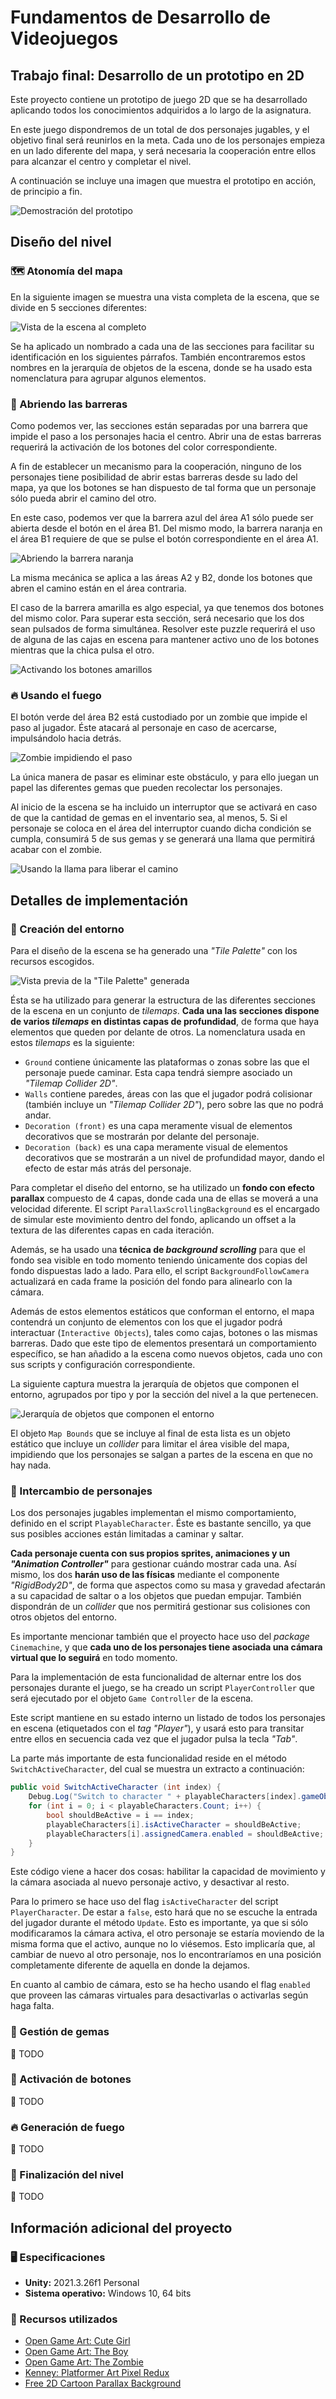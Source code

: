 # Fundamentos de Desarrollo de Videojuegos

## Trabajo final: Desarrollo de un prototipo en 2D

Este proyecto contiene un prototipo de juego 2D que se ha desarrollado aplicando todos los conocimientos adquiridos a lo largo de la asignatura.

En este juego dispondremos de un total de dos personajes jugables, y el objetivo final será reunirlos en la meta. Cada uno de los personajes empieza en un lado diferente del mapa, y será necesaria la cooperación entre ellos para alcanzar el centro y completar el nivel.

A continuación se incluye una imagen que muestra el prototipo en acción, de principio a fin.

![Demostración del prototipo](./Screenshots/2d-prototype-demo.gif)

## Diseño del nivel

### 🗺 Atonomía del mapa

En la siguiente imagen se muestra una vista completa de la escena, que se divide en 5 secciones diferentes:

![Vista de la escena al completo](./Screenshots/level-section-overview.png)

Se ha aplicado un nombrado a cada una de las secciones para facilitar su identificación en los siguientes párrafos. También encontraremos estos nombres en la jerarquía de objetos de la escena, donde se ha usado esta nomenclatura para agrupar algunos elementos.

### 🚧 Abriendo las barreras

Como podemos ver, las secciones están separadas por una barrera que impide el paso a los personajes hacia el centro. Abrir una de estas barreras requerirá la activación de los botones del color correspondiente.

A fin de establecer un mecanismo para la cooperación, ninguno de los personajes tiene posibilidad de abrir estas barreras desde su lado del mapa, ya que los botones se han dispuesto de tal forma que un personaje sólo pueda abrir el camino del otro.

En este caso, podemos ver que la barrera azul del área A1 sólo puede ser abierta desde el botón en el área B1. Del mismo modo, la barrera naranja en el área B1 requiere de que se pulse el botón correspondiente en el área A1.

![Abriendo la barrera naranja](./Screenshots/opening-red-barrier.gif)

La misma mecánica se aplica a las áreas A2 y B2, donde los botones que abren el camino están en el área contraria.

El caso de la barrera amarilla es algo especial, ya que tenemos dos botones del mismo color. Para superar esta sección, será necesario que los dos sean pulsados de forma simultánea. Resolver este puzzle requerirá el uso de alguna de las cajas en escena para mantener activo uno de los botones mientras que la chica pulsa el otro.

![Activando los botones amarillos](./Screenshots/opening-yellow-barrier.gif)

### 🔥 Usando el fuego

El botón verde del área B2 está custodiado por un zombie que impide el paso al jugador. Éste atacará al personaje en caso de acercarse, impulsándolo hacia detrás.

![Zombie impidiendo el paso](./Screenshots/zombie-attack-preview.gif)

La única manera de pasar es eliminar este obstáculo, y para ello juegan un papel las diferentes gemas que pueden recolectar los personajes.

Al inicio de la escena se ha incluido un interruptor que se activará en caso de que la cantidad de gemas en el inventario sea, al menos, 5. Si el personaje se coloca en el área del interruptor cuando dicha condición se cumpla, consumirá 5 de sus gemas y se generará una llama que permitirá acabar con el zombie.

![Usando la llama para liberar el camino](./Screenshots/flame-usage-preview.gif)

## Detalles de implementación

### 🌄 Creación del entorno

Para el diseño de la escena se ha generado una _"Tile Palette"_ con los recursos escogidos.

![Vista previa de la _"Tile Palette"_ generada](./Screenshots/tile-palette.PNG)

Ésta se ha utilizado para generar la estructura de las diferentes secciones de la escena en un conjunto de _tilemaps_. **Cada una las secciones dispone de varios _tilemaps_ en distintas capas de profundidad**, de forma que haya elementos que queden por delante de otros. La nomenclatura usada en estos _tilemaps_ es la siguiente:

- `Ground` contiene únicamente las plataformas o zonas sobre las que el personaje puede caminar. Esta capa tendrá siempre asociado un _"Tilemap Collider 2D"_.
- `Walls` contiene paredes, áreas con las que el jugador podrá colisionar (también incluye un _"Tilemap Collider 2D"_), pero sobre las que no podrá andar.
- `Decoration (front)` es una capa meramente visual de elementos decorativos que se mostrarán por delante del personaje.
- `Decoration (back)` es una capa meramente visual de elementos decorativos que se mostrarán a un nivel de profundidad mayor, dando el efecto de estar más atrás del personaje.

Para completar el diseño del entorno, se ha utilizado un **fondo con efecto parallax** compuesto de 4 capas, donde cada una de ellas se moverá a una velocidad diferente. El script `ParallaxScrollingBackground` es el encargado de simular este movimiento dentro del fondo, aplicando un offset a la textura de las diferentes capas en cada iteración.

Además, se ha usado una **técnica de _background scrolling_** para que el fondo sea visible en todo momento teniendo únicamente dos copias del fondo dispuestas lado a lado. Para ello, el script `BackgroundFollowCamera` actualizará en cada frame la posición del fondo para alinearlo con la cámara.

Además de estos elementos estáticos que conforman el entorno, el mapa contendrá un conjunto de elementos con los que el jugador podrá interactuar (`Interactive Objects`), tales como cajas, botones o las mismas barreras. Dado que este tipo de elementos presentará un comportamiento específico, se han añadido a la escena como nuevos objetos, cada uno con sus scripts y configuración correspondiente.

La siguiente captura muestra la jerarquía de objetos que componen el entorno, agrupados por tipo y por la sección del nivel a la que pertenecen.

![Jerarquía de objetos que componen el entorno](./Screenshots/environment-object-hierarchy.PNG)

El objeto `Map Bounds` que se incluye al final de esta lista es un objeto estático que incluye un _collider_ para limitar el área visible del mapa, impidiendo que los personajes se salgan a partes de la escena en que no hay nada.

### 🔄 Intercambio de personajes

Los dos personajes jugables implementan el mismo comportamiento, definido en el script `PlayableCharacter`. Éste es bastante sencillo, ya que sus posibles acciones están limitadas a caminar y saltar.

**Cada personaje cuenta con sus propios sprites, animaciones y un _"Animation Controller"_** para gestionar cuándo mostrar cada una. Así mismo, los dos **harán uso de las físicas** mediante el componente _"RigidBody2D"_, de forma que aspectos como su masa y gravedad afectarán a su capacidad de saltar o a los objetos que puedan empujar. También dispondrán de un _collider_ que nos permitirá gestionar sus colisiones con otros objetos del entorno.

Es importante mencionar también que el proyecto hace uso del _package_ `Cinemachine`, y que **cada uno de los personajes tiene asociada una cámara virtual que lo seguirá** en todo momento.

Para la implementación de esta funcionalidad de alternar entre los dos personajes durante el juego, se ha creado un script `PlayerController` que será ejecutado por el objeto `Game Controller` de la escena.

Este script mantiene en su estado interno un listado de todos los personajes en escena (etiquetados con el _tag_ _"Player"_), y usará esto para transitar entre ellos en secuencia cada vez que el jugador pulsa la tecla _"Tab"_.

La parte más importante de esta funcionalidad reside en el método `SwitchActiveCharacter`, del cual se muestra un extracto a continuación:

```csharp
public void SwitchActiveCharacter (int index) {
    Debug.Log("Switch to character " + playableCharacters[index].gameObject.name);
    for (int i = 0; i < playableCharacters.Count; i++) {
        bool shouldBeActive = i == index;
        playableCharacters[i].isActiveCharacter = shouldBeActive;
        playableCharacters[i].assignedCamera.enabled = shouldBeActive;
    }
}
```

Este código viene a hacer dos cosas: habilitar la capacidad de movimiento y la cámara asociada al nuevo personaje activo, y desactivar al resto.

Para lo primero se hace uso del flag `isActiveCharacter` del script `PlayerCharacter`. De estar a `false`, esto hará que no se escuche la entrada del jugador durante el método `Update`. Esto es importante, ya que si sólo modificaramos la cámara activa, el otro personaje se estaría moviendo de la misma forma que el activo, aunque no lo viésemos. Esto implicaría que, al cambiar de nuevo al otro personaje, nos lo encontraríamos en una posición completamente diferente de aquella en donde la dejamos.

En cuanto al cambio de cámara, esto se ha hecho usando el flag `enabled` que proveen las cámaras virtuales para desactivarlas o activarlas según haga falta.

### 💎 Gestión de gemas

:memo: TODO

### 🔘 Activación de botones

:memo: TODO

### 🔥 Generación de fuego

:memo: TODO

### 🚩 Finalización del nivel

:memo: TODO

## Información adicional del proyecto

### 🖥️ Especificaciones

- **Unity:** 2021.3.26f1 Personal
- **Sistema operativo:** Windows 10, 64 bits

### 🎨 Recursos utilizados

- [Open Game Art: Cute Girl](https://opengameart.org/content/cute-girl-free-sprites)
- [Open Game Art: The Boy](https://opengameart.org/content/the-boy-free-sprites)
- [Open Game Art: The Zombie](https://opengameart.org/content/the-zombie-free-sprites)
- [Kenney: Platformer Art Pixel Redux](https://kenney.nl/assets/platformer-art-pixel-redux)
- [Free 2D Cartoon Parallax Background](https://assetstore.unity.com/packages/2d/environments/free-2d-cartoon-parallax-background-205812)
